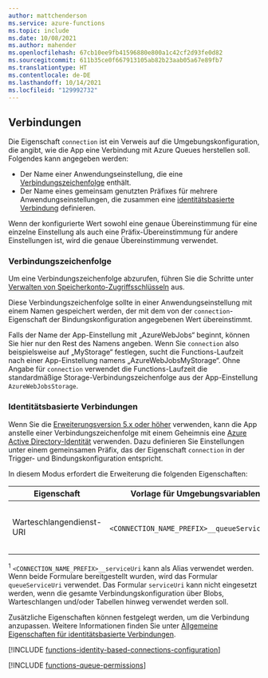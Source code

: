 ```yaml
---
author: mattchenderson
ms.service: azure-functions
ms.topic: include
ms.date: 10/08/2021
ms.author: mahender
ms.openlocfilehash: 67cb10ee9fb41596880e800a1c42cf2d93fe0d82
ms.sourcegitcommit: 611b35ce0f667913105ab82b23aab05a67e89fb7
ms.translationtype: HT
ms.contentlocale: de-DE
ms.lasthandoff: 10/14/2021
ms.locfileid: "129992732"
---
```

## <a name="connections"></a>Verbindungen

Die Eigenschaft `connection` ist ein Verweis auf die Umgebungskonfiguration, die angibt, wie die App eine Verbindung mit Azure Queues herstellen soll. Folgendes kann angegeben werden:

- Der Name einer Anwendungseinstellung, die eine [Verbindungszeichenfolge](#connection-string) enthält.
- Der Name eines gemeinsam genutzten Präfixes für mehrere Anwendungseinstellungen, die zusammen eine [identitätsbasierte Verbindung](#identity-based-connections) definieren.

Wenn der konfigurierte Wert sowohl eine genaue Übereinstimmung für eine einzelne Einstellung als auch eine Präfix-Übereinstimmung für andere Einstellungen ist, wird die genaue Übereinstimmung verwendet.

### <a name="connection-string"></a>Verbindungszeichenfolge

Um eine Verbindungszeichenfolge abzurufen, führen Sie die Schritte unter [Verwalten von Speicherkonto-Zugriffsschlüsseln](../articles/storage/common/storage-account-keys-manage.md) aus.

Diese Verbindungszeichenfolge sollte in einer Anwendungseinstellung mit einem Namen gespeichert werden, der mit dem von der `connection`-Eigenschaft der Bindungskonfiguration angegebenen Wert übereinstimmt.

Falls der Name der App-Einstellung mit „AzureWebJobs“ beginnt, können Sie hier nur den Rest des Namens angeben. Wenn Sie `connection` also beispielsweise auf „MyStorage“ festlegen, sucht die Functions-Laufzeit nach einer App-Einstellung namens „AzureWebJobsMyStorage“. Ohne Angabe für `connection` verwendet die Functions-Laufzeit die standardmäßige Storage-Verbindungszeichenfolge aus der App-Einstellung `AzureWebJobsStorage`.

### <a name="identity-based-connections"></a>Identitätsbasierte Verbindungen

Wenn Sie die [Erweiterungsversion 5.x oder höher](../articles/azure-functions/functions-bindings-storage-queue.md#storage-extension-5x-and-higher) verwenden, kann die App anstelle einer Verbindungszeichenfolge mit einem Geheimnis eine [Azure Active Directory-Identität](../articles/active-directory/fundamentals/active-directory-whatis.md) verwenden. Dazu definieren Sie Einstellungen unter einem gemeinsamen Präfix, das der Eigenschaft `connection` in der Trigger- und Bindungskonfiguration entspricht.

In diesem Modus erfordert die Erweiterung die folgenden Eigenschaften:

| Eigenschaft                  | Vorlage für Umgebungsvariablen                       |BESCHREIBUNG                                | Beispielwert |
|---------------------------|-----------------------------------------------------|--------------------------------------------|---------|
| Warteschlangendienst-URI | `<CONNECTION_NAME_PREFIX>__queueServiceUri`<sup>1</sup>  | Der Datenebenen-URI des Warteschlangendiensts, mit dem Sie eine Verbindung herstellen. | <Speicherkontoname>.queue.core.windows.net |

<sup>1</sup> `<CONNECTION_NAME_PREFIX>__serviceUri` kann als Alias verwendet werden. Wenn beide Formulare bereitgestellt wurden, wird das Formular `queueServiceUri` verwendet. Das Formular `serviceUri` kann nicht eingesetzt werden, wenn die gesamte Verbindungskonfiguration über Blobs, Warteschlangen und/oder Tabellen hinweg verwendet werden soll.

Zusätzliche Eigenschaften können festgelegt werden, um die Verbindung anzupassen. Weitere Informationen finden Sie unter [Allgemeine Eigenschaften für identitätsbasierte Verbindungen](../articles/azure-functions/functions-reference.md#common-properties-for-identity-based-connections).

[!INCLUDE [functions-identity-based-connections-configuration](./functions-identity-based-connections-configuration.md)]

[!INCLUDE [functions-queue-permissions](./functions-queue-permissions.md)]